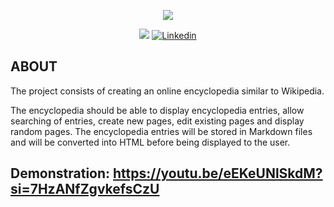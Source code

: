 <p align="center">
    <img src="https://cdn.discordapp.com/attachments/799651529442328600/1186753842147233832/CS50_banner.png?ex=659465a4&is=6581f0a4&hm=afaa1063cf9ccefd4012266e336b782fe332c42a7cca6685fcdd2b1d24cae6b8&"/>
</p>

<p align="center">
<img src="https://img.shields.io/badge/State-Finished-blue"/>
<a href='https://www.linkedin.com/in/rofly' target="_blank"><img alt='Linkedin' src='https://img.shields.io/badge/LinkedIn-100000?style=flat-square&logo=Linkedin&logoColor=white&labelColor=0A66C2&color=0A66C2'/></a>
</p>



## ABOUT
The project consists of creating an online encyclopedia similar to Wikipedia. 

The encyclopedia should be able to display encyclopedia entries, allow searching of entries, create new pages, edit existing pages and display random pages. 
The encyclopedia entries will be stored in Markdown files and will be converted into HTML before being displayed to the user.

## Demonstration: <https://youtu.be/eEKeUNlSkdM?si=7HzANfZgvkefsCzU>
